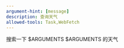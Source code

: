 ```yaml
---
argument-hint: [message]
description: 查询天气
allowed-tools: Task,WebFetch
---
```


搜索一下 $ARGUMENTS $ARGUMENTS 的天气
